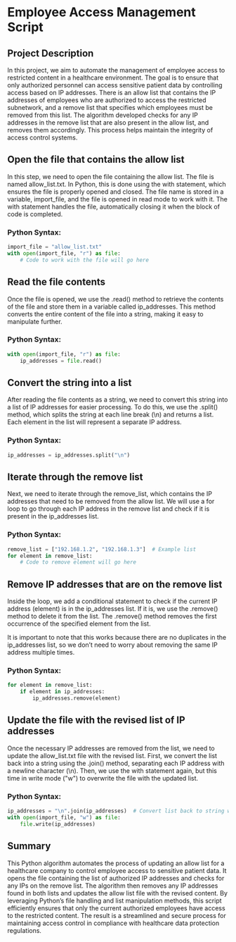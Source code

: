 # Employee Access Management Script

## Project Description

In this project, we aim to automate the management of employee access to restricted content in a healthcare environment. The goal is to ensure that only authorized personnel can access sensitive patient data by controlling access based on IP addresses. There is an allow list that contains the IP addresses of employees who are authorized to access the restricted subnetwork, and a remove list that specifies which employees must be removed from this list. The algorithm developed checks for any IP addresses in the remove list that are also present in the allow list, and removes them accordingly. This process helps maintain the integrity of access control systems.

## Open the file that contains the allow list

In this step, we need to open the file containing the allow list. The file is named allow_list.txt. In Python, this is done using the with statement, which ensures the file is properly opened and closed. The file name is stored in a variable, import_file, and the file is opened in read mode to work with it. The with statement handles the file, automatically closing it when the block of code is completed.

### Python Syntax:

```python
import_file = "allow_list.txt"
with open(import_file, "r") as file:
    # Code to work with the file will go here
```

## Read the file contents

Once the file is opened, we use the .read() method to retrieve the contents of the file and store them in a variable called ip_addresses. This method converts the entire content of the file into a string, making it easy to manipulate further.

### Python Syntax:

```python
with open(import_file, "r") as file:
    ip_addresses = file.read()
```

## Convert the string into a list

After reading the file contents as a string, we need to convert this string into a list of IP addresses for easier processing. To do this, we use the .split() method, which splits the string at each line break (\n) and returns a list. Each element in the list will represent a separate IP address.

### Python Syntax:

```python
ip_addresses = ip_addresses.split("\n")
```

## Iterate through the remove list

Next, we need to iterate through the remove_list, which contains the IP addresses that need to be removed from the allow list. We will use a for loop to go through each IP address in the remove list and check if it is present in the ip_addresses list.

### Python Syntax:

```python
remove_list = ["192.168.1.2", "192.168.1.3"]  # Example list
for element in remove_list:
    # Code to remove element will go here
```

## Remove IP addresses that are on the remove list

Inside the loop, we add a conditional statement to check if the current IP address (element) is in the ip_addresses list. If it is, we use the .remove() method to delete it from the list. The .remove() method removes the first occurrence of the specified element from the list.

It is important to note that this works because there are no duplicates in the ip_addresses list, so we don’t need to worry about removing the same IP address multiple times.

### Python Syntax:

```python
for element in remove_list:
    if element in ip_addresses:
        ip_addresses.remove(element)
```

## Update the file with the revised list of IP addresses

Once the necessary IP addresses are removed from the list, we need to update the allow_list.txt file with the revised list. First, we convert the list back into a string using the .join() method, separating each IP address with a newline character (\n). Then, we use the with statement again, but this time in write mode ("w") to overwrite the file with the updated list.

### Python Syntax:

```python
ip_addresses = "\n".join(ip_addresses)  # Convert list back to string with new lines
with open(import_file, "w") as file:
    file.write(ip_addresses)
```

## Summary

This Python algorithm automates the process of updating an allow list for a healthcare company to control employee access to sensitive patient data. It opens the file containing the list of authorized IP addresses and checks for any IPs on the remove list. The algorithm then removes any IP addresses found in both lists and updates the allow list file with the revised content. By leveraging Python’s file handling and list manipulation methods, this script efficiently ensures that only the current authorized employees have access to the restricted content. The result is a streamlined and secure process for maintaining access control in compliance with healthcare data protection regulations.
